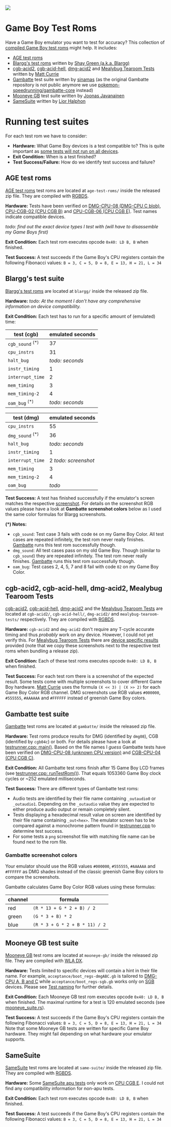 ![](https://github.com/c-sp/gameboy-test-roms/workflows/build%20and%20release/badge.svg)



# Game Boy Test Roms

Have a Game Boy emulator you want to test for accuracy?
This collection of
[compiled Game Boy test roms](https://github.com/c-sp/gameboy-test-roms/releases)
might help.
It includes:

* [AGE test roms](https://github.com/c-sp/age-test-roms)
* [Blargg's test roms](https://github.com/retrio/gb-test-roms)
  written by
  [Shay Green (a.k.a. Blargg)](http://blargg.8bitalley.com)
* [cgb-acid2](https://github.com/mattcurrie/cgb-acid2),
  [cgb-acid-hell](https://github.com/mattcurrie/cgb-acid-hell),
  [dmg-acid2](https://github.com/mattcurrie/dmg-acid2) and
  [Mealybug Tearoom Tests](https://github.com/mattcurrie/mealybug-tearoom-tests)
  written by
  [Matt Currie](https://github.com/mattcurrie)
* [Gambatte](https://github.com/sinamas/gambatte)
  test suite written by
  [sinamas](https://github.com/sinamas)
  (as the original Gambatte repository is not public anymore we use
  [pokemon-speedrunning/gambatte-core](https://github.com/pokemon-speedrunning/gambatte-core)
  instead)
* [Mooneye GB](https://github.com/Gekkio/mooneye-gb)
  test suite written by
  [Joonas Javanainen](https://github.com/Gekkio)
* [SameSuite](https://github.com/LIJI32/SameSuite)
  written by
  [Lior Halphon](https://github.com/LIJI32)



# Running test suites

For each test rom we have to consider:

* **Hardware:**
  What Game Boy devices is a test compatible to?
  This is quite important as
  [some tests will not run on all devices](https://github.com/LIJI32/SameSuite/tree/master/apu).
* **Exit Condition:**
  When is a test finished?
* **Test Success/Failure:**
  How do we identify test success and failure?



## AGE test roms

[AGE test roms](https://github.com/c-sp/age-test-roms)
test roms are located at `age-test-roms/` inside the released zip file.
They are compiled with [RGBDS](https://github.com/gbdev/rgbds).

**Hardware:**
Tests have been verified on
[DMG-CPU-08 (DMG-CPU C blob)](https://gbhwdb.gekkio.fi/consoles/dmg),
[CPU-CGB-02 (CPU CGB B)](https://gbhwdb.gekkio.fi/consoles/cgb) and
[CPU-CGB-06 (CPU CGB E)](https://gbhwdb.gekkio.fi/consoles/cgb).
Test names indicate compatible devices.

*todo: find out the exact device types I test with
(will have to disassemble my Game Boys first)*

**Exit Condition:**
Each test rom executes opcode `0x40: LD B, B` when finished.

**Test Success:**
A test succeeds if the Game Boy's CPU registers contain the following
Fibonacci values: `B = 3, C = 5, D = 8, E = 13, H = 21, L = 34`



## Blargg's test suite

[Blargg's test roms](https://github.com/retrio/gb-test-roms)
are located at `blargg/` inside the released zip file.

**Hardware:**
*todo: At the moment I don't have any comprehensive information on device
compatibility.*

**Exit Condition:**
Each test has to run for a specific amount of (emulated) time:

| test (cgb) | emulated seconds |
|---|---|
| `cgb_sound` <sup>(*)</sup> | 37 |
| `cpu_instrs` | 31 |
| `halt_bug` | *todo: seconds* |
| `instr_timing` | 1 |
| `interrupt_time` | 2 |
| `mem_timing` | 3 |
| `mem_timing-2` | 4 |
| `oam_bug` <sup>(*)</sup> | *todo: seconds* |

| test (dmg) | emulated seconds |
|---|---|
| `cpu_instrs` | 55 |
| `dmg_sound` <sup>(*)</sup> | 36 |
| `halt_bug` | *todo: seconds* |
| `instr_timing` | 1 |
| `interrupt_time` | 2 *todo: screenshot* |
| `mem_timing` | 3 |
| `mem_timing-2` | 4 |
| `oam_bug` | *todo* |

**Test Success:**
A test has finished successfully if the emulator's screen matches the
respective [screenshot](src/blargg-expected).
For details on the screenshot RGB values please have a look at
**Gambatte screenshot colors**
below as I used the same color formulas for Blargg screenshots.

**(\*) Notes:**
* `cgb_sound`:
  Test case 3 fails with code `04` on my Game Boy Color.
  All test cases are repeated infinitely,
  the test rom never really finishes.
  [Gambatte](https://github.com/pokemon-speedrunning/gambatte-core)
  runs this test rom successfully though.
* `dmg_sound`:
  All test cases pass on my old Game Boy.
  Though (similar to `cgb_sound`) they are repeated infinitely.
  The test rom never really finishes.
  [Gambatte](https://github.com/pokemon-speedrunning/gambatte-core)
  runs this test rom successfully though.
* `oam_bug`:
  Test cases 2, 4, 5, 7 and 8 fail with code `02` on my Game Boy Color.



## cgb-acid2, cgb-acid-hell, dmg-acid2, Mealybug Tearoom Tests

[cgb-acid2](https://github.com/mattcurrie/cgb-acid2),
[cgb-acid-hell](https://github.com/mattcurrie/cgb-acid-hell),
[dmg-acid2](https://github.com/mattcurrie/dmg-acid2) and the
[Mealybug Tearoom Tests](https://github.com/mattcurrie/mealybug-tearoom-tests)
are located at `cgb-acid2/`, `cgb-acid-hell/`, `dmg-acid2/` and
`mealybug-tearoom-tests/` respectively.
They are compiled with [RGBDS](https://github.com/gbdev/rgbds).

**Hardware:**
`cgb-acid2` and `dmg-acid2` don't require any T-cycle accurate timing and thus
*probably* work on any device.
However, I could not yet verify this.
For
[Mealybug Tearoom Tests](https://github.com/mattcurrie/mealybug-tearoom-tests)
there are
[device specific results](https://github.com/mattcurrie/mealybug-tearoom-tests/tree/master/expected)
provided
(note that we copy these screenshots next to the respective test roms when
bundling a release zip).

**Exit Condition:**
Each of these test roms executes opcode `0x40: LD B, B` when finished.

**Test Success:**
For each test rom there is a screenshot of the expected result.
Some tests come with multiple screenshots to cover different Game Boy hardware.
[Matt Currie](https://github.com/mattcurrie) uses the formula
`(X << 3) | (X >> 2)` for each Game Boy Color RGB channel.
DMG screenshots use RGB values `#000000`, `#555555`, `#AAAAAA` and `#FFFFFF`
instead of greenish Game Boy colors.



## Gambatte test suite

[Gambatte](https://github.com/pokemon-speedrunning/gambatte-core)
test roms are located at `gambatte/` inside the released zip file.

**Hardware:**
Test roms produce results for DMG (identified by `dmg08`),
CGB (identified by `cgb04c`) or both.
For details please have a look at
[testrunner.cpp: main()](https://github.com/pokemon-speedrunning/gambatte-core/blob/d819bad196/test/testrunner.cpp#L370).
Based on the file names I *guess* Gambatte tests have been verified on
[DMG-CPU-08 (unknown CPU version)](https://gbhwdb.gekkio.fi/consoles/dmg) and
[CGB-CPU-04 (CPU CGB C)](https://gbhwdb.gekkio.fi/consoles/cgb).

**Exit Condition:**
All Gambatte test roms finish after 15 Game Boy LCD frames (see
[testrunner.cpp: runTestRom()](https://github.com/pokemon-speedrunning/gambatte-core/blob/d819bad196/test/testrunner.cpp#L278)).
That equals 1053360 Game Boy clock cycles or ~252 emulated milliseconds.

**Test Success:**
There are different types of Gambatte test roms:

* Audio tests are identified by their file name containing `_outaudio0` or
  `_outaudio1`.
  Depending on the `_outaudio` value they are expected to either produce audio
  output or remain completely silent.
* Tests displaying a hexadecimal result value on screen are identified by their
  file name containing `_out<hex>`.
  The emulator screen has to be compared against a monochrome pattern found in
  [testrunner.cpp](https://github.com/pokemon-speedrunning/gambatte-core/blob/d819bad196/test/testrunner.cpp#L65)
  to determine test success.
* For some tests a `png` screenshot file with matching file name can be found
  next to the rom file.

### Gambatte screenshot colors

Your emulator should use the RGB values `#000000`, `#555555`, `#AAAAAA` and
`#FFFFFF` as DMG shades instead of the classic greenish Game Boy colors to
compare the screenshots.

Gambatte calculates Game Boy Color RGB values using these formulas:

| channel | formula |
|---|---|
| red   | `(R * 13 + G * 2 + B) / 2` |
| green | `(G * 3 + B) * 2` |
| blue  | `(R * 3 + G * 2 + B * 11) / 2` |



## Mooneye GB test suite

[Mooneye GB](https://github.com/Gekkio/mooneye-gb)
test roms are located at `mooneye-gb/` inside the released zip file.
They are compiled with [WLA DX](https://github.com/vhelin/wla-dx).

**Hardware:**
Tests limited to specific devices will contain a hint in their file name.
For example,
`acceptance/boot_regs-dmgABC.gb` is tailored to 
[DMG-CPU A, B and C](https://gbhwdb.gekkio.fi/consoles/dmg)
while `acceptance/boot_regs-sgb.gb` works only on
[SGB](https://gbhwdb.gekkio.fi/consoles/sgb) devices.
Please see [Test naming](https://github.com/Gekkio/mooneye-gb#test-naming)
for further details.

**Exit Condition:**
Each Mooneye GB test rom executes opcode `0x40: LD B, B` when finished.
The maximal runtime for a test is 120 emulated seconds (see
[mooneye_suite.rs](https://github.com/Gekkio/mooneye-gb/blob/master/core/tests/mooneye_suite.rs)).

**Test Success:**
A test succeeds if the Game Boy's CPU registers contain the following
Fibonacci values: `B = 3, C = 5, D = 8, E = 13, H = 21, L = 34`
Note that some Mooneye GB tests are written for specific Game Boy hardware.
They might fail depending on what hardware your emulator supports.



## SameSuite

[SameSuite](https://github.com/LIJI32/SameSuite)
test roms are located at `same-suite/` inside the released zip file.
They are compiled with [RGBDS](https://github.com/gbdev/rgbds).

**Hardware:**
Some [SameSuite apu tests](https://github.com/LIJI32/SameSuite/tree/master/apu)
only work on [CPU CGB E](https://gbhwdb.gekkio.fi/consoles/cgb).
I could not find any compatibility information for non-apu tests.

**Exit Condition:**
Each test rom executes opcode `0x40: LD B, B` when finished.

**Test Success:**
A test succeeds if the Game Boy's CPU registers contain the following
Fibonacci values: `B = 3, C = 5, D = 8, E = 13, H = 21, L = 34`
